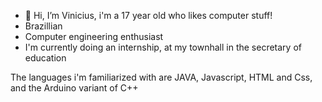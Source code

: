- 👋 Hi, I’m Vinicius, i'm a 17 year old who likes computer stuff!
- Brazillian
- Computer engineering enthusiast
- I'm currently doing an internship, at my townhall in the secretary of education

The languages i'm familiarized with are JAVA, Javascript, HTML and Css, and the Arduino variant of C++

<!---
V-inn/V-inn is a ✨ special ✨ repository because its `README.md` (this file) appears on your GitHub profile.
You can click the Preview link to take a look at your changes.
--->
